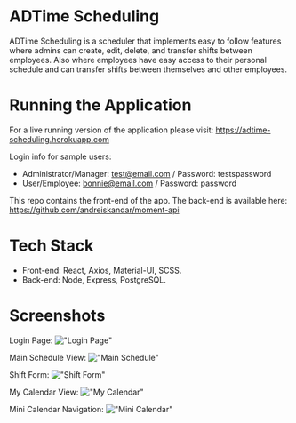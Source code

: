 # ADTime Scheduling

ADTime Scheduling is a scheduler that implements easy to follow features where admins can create, edit, delete, and transfer shifts between employees. Also where employees have easy access to their personal schedule and can transfer shifts between themselves and other employees. 

# Running the Application

For a live running version of the application please visit: https://adtime-scheduling.herokuapp.com

Login info for sample users:

- Administrator/Manager: test@email.com / Password: testspassword
- User/Employee: bonnie@email.com / Password: password

This repo contains the front-end of the app. The back-end is available here: https://github.com/andreiskandar/moment-api
 
# Tech Stack

- Front-end: React, Axios, Material-UI, SCSS.
- Back-end: Node, Express, PostgreSQL. 

# Screenshots 

Login Page:
!["Login Page"](https://github.com/andreiskandar/moment/blob/60b8a84bac286d2eeff4b566d3b16f2864845062/public/images/screenshots/Login.png?raw=true)

Main Schedule View:
!["Main Schedule"](https://github.com/andreiskandar/moment/blob/60b8a84bac286d2eeff4b566d3b16f2864845062/public/images/screenshots/MainSchedule.png?raw=true)

Shift Form:
!["Shift Form"](https://github.com/andreiskandar/moment/blob/60b8a84bac286d2eeff4b566d3b16f2864845062/public/images/screenshots/ShiftForm.png?raw=true)

My Calendar View:
!["My Calendar"](https://github.com/andreiskandar/moment/blob/60b8a84bac286d2eeff4b566d3b16f2864845062/public/images/screenshots/MyCalendar.png?raw=true)

Mini Calendar Navigation:
!["Mini Calendar"](https://github.com/andreiskandar/moment/blob/60b8a84bac286d2eeff4b566d3b16f2864845062/public/images/screenshots/MiniCalendar.png?raw=true)



